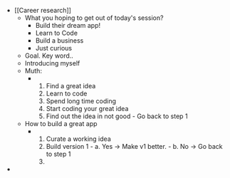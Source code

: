 - [[Career research]]
	- What you hoping to get out of today's session?
		- Build their dream app!
		- Learn to Code
		- Build a business
		- Just curious
	- Goal. Key word..
	- Introducing myself
	- Muth:
		- 1. Find a great idea
		  2. Learn to code
		  3. Spend long time coding
		  4. Start coding your great idea
		  5. Find out the idea in not good - Go back to step 1
	- How to build a great app
		- 1. Curate a working idea
		  2. Build version 1 - a. Yes -> Make v1 better. - b. No -> Go back to step 1
		  3.
-